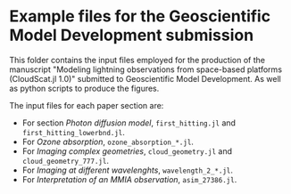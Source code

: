 # Example files for the Geoscientific Model Development submission

This folder contains the input files employed for the production of the
manuscript "Modeling lightning observations from space-based platforms (CloudScat.jl 1.0)" submitted to Geoscientific Model Development.  As well as python scripts to produce the figures.

The input files for each paper section are:

* For section *Photon diffusion model*, `first_hitting.jl` and `first_hitting_lowerbnd.jl`.
* For *Ozone absorption*, `ozone_absorption_*.jl`.
* For *Imaging complex geometries*, `cloud_geometry.jl` and `cloud_geometry_777.jl`.
* For *Imaging at different wavelenghts*, `wavelength_2_*.jl`.
* For *Interpretation of an MMIA observation*, `asim_27386.jl`.